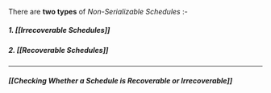 There are **two types** of *Non-Serializable Schedules* :-

##### 1. *[[Irrecoverable Schedules]]*
##### 2. *[[Recoverable Schedules]]*
---
#### *[[Checking Whether a Schedule is Recoverable or Irrecoverable]]*



